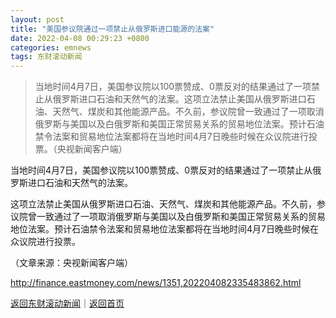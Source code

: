 ```yaml
---
layout: post
title: "美国参议院通过一项禁止从俄罗斯进口能源的法案"
date: 2022-04-08 00:29:23 +0800
categories: emnews
tags: 东财滚动新闻
---
```

> 当地时间4月7日，美国参议院以100票赞成、0票反对的结果通过了一项禁止从俄罗斯进口石油和天然气的法案。这项立法禁止美国从俄罗斯进口石油、天然气、煤炭和其他能源产品。不久前，参议院曾一致通过了一项取消俄罗斯与美国以及白俄罗斯和美国正常贸易关系的贸易地位法案。预计石油禁令法案和贸易地位法案都将在当地时间4月7日晚些时候在众议院进行投票。（央视新闻客户端）

<p>当地时间4月7日，美国参议院以100票赞成、0票反对的结果通过了一项禁止从俄罗斯进口石油和天然气的法案。</p>
 <p>这项立法禁止美国从俄罗斯进口石油、天然气、煤炭和其他能源产品。不久前，参议院曾一致通过了一项取消俄罗斯与美国以及白俄罗斯和美国正常贸易关系的贸易地位法案。预计石油禁令法案和贸易地位法案都将在当地时间4月7日晚些时候在众议院进行投票。</p><p class="em_media">（文章来源：央视新闻客户端）</p>

<http://finance.eastmoney.com/news/1351,202204082335483862.html>

[返回东财滚动新闻](//finews.withounder.com/emnews/)｜[返回首页](//finews.withounder.com/)